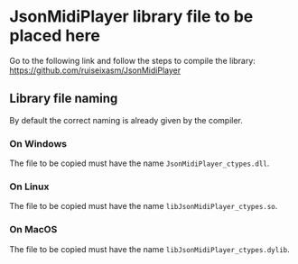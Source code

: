 # JsonMidiPlayer library file to be placed here
Go to the following link and follow the steps to compile the library: https://github.com/ruiseixasm/JsonMidiPlayer

## Library file naming
By default the correct naming is already given by the compiler.
### On Windows
The file to be copied must have the name `JsonMidiPlayer_ctypes.dll`.
### On Linux
The file to be copied must have the name `libJsonMidiPlayer_ctypes.so`.
### On MacOS
The file to be copied must have the name `libJsonMidiPlayer_ctypes.dylib`.
